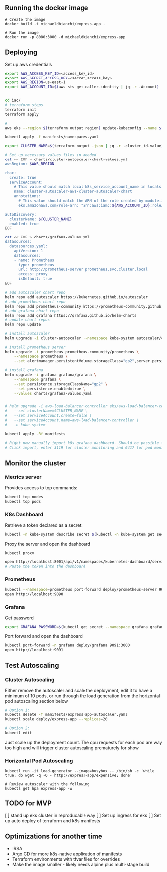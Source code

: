 ## Running the docker image

```
# Create the image
docker build -t michaeldbianchi/express-app .

# Run the image
docker run -p 8080:3000 -d michaeldbianchi/express-app
```

## Deploying

Set up aws credentials

```sh
export AWS_ACCESS_KEY_ID=<access_key_id>
export AWS_SECRET_ACCESS_KEY=<secret_access_key>
export AWS_REGION=us-east-1
export AWS_ACCOUNT_ID=$(aws sts get-caller-identity | jq -r .Account)


cd iac/
# terraform steps
terraform init
terraform apply

#
aws eks --region $(terraform output region) update-kubeconfig --name $(terraform output cluster_id)

kubectl apply -f manifests/namespaces.yaml

export CLUSTER_NAME=$(terraform output -json | jq -r .cluster_id.value)

# Set up necessary values files in needed
cat << EOF > charts/cluster-autoscaler-chart-values.yml
awsRegion: $AWS_REGION

rbac:
  create: true
  serviceAccount:
    # This value should match local.k8s_service_account_name in locals.tf
    name: cluster-autoscaler-aws-cluster-autoscaler-chart
    annotations:
      # This value should match the ARN of the role created by module.iam_assumable_role_admin in irsa.tf
      eks.amazonaws.com/role-arn: "arn:aws:iam::${AWS_ACCOUNT_ID}:role/cluster-autoscaler"

autoDiscovery:
  clusterName: ${CLUSTER_NAME}
  enabled: true
EOF

cat << EOF > charts/grafana-values.yml
datasources:
  datasources.yaml:
    apiVersion: 1
    datasources:
    - name: Prometheus
      type: prometheus
      url: http://prometheus-server.prometheus.svc.cluster.local
      access: proxy
      isDefault: true
EOF

# add autoscaler chart repo
helm repo add autoscaler https://kubernetes.github.io/autoscaler
# add prometheus chart repo
helm repo add prometheus-community https://prometheus-community.github.io/helm-charts
# add grafana chart repo
helm repo add grafana https://grafana.github.io/helm-charts
# update chart repos
helm repo update

# install autoscaler
helm upgrade -i cluster-autoscaler --namespace kube-system autoscaler/cluster-autoscaler-chart --values=charts/cluster-autoscaler-values.yaml

# install prometheus server
helm upgrade -i prometheus prometheus-community/prometheus \
    --namespace prometheus \
    --set alertmanager.persistentVolume.storageClass="gp2",server.persistentVolume.storageClass="gp2"

# install grafana
helm upgrade -i grafana grafana/grafana \
    --namespace grafana \
    --set persistence.storageClassName="gp2" \
    --set persistence.enabled=true \
    --values charts/grafana-values.yaml


# helm upgrade -i aws-load-balancer-controller eks/aws-load-balancer-controller \
#   --set clusterName=$CLUSTER_NAME \
#   --set serviceAccount.create=false \
#   --set serviceAccount.name=aws-load-balancer-controller \
#   -n kube-system

kubectl apply -Rf manifests

# Right now manually import k8s grafana dashboard. Should be possible from configMap
# Click import, enter 3119 for cluster monitoring and 6417 for pod monitoring
```

## Monitor the cluster
### Metrics server
Provides access to top commands:
```sh
kubectl top nodes
kubectl top pods
```

### K8s Dashboard

Retrieve a token declared as a secret:
```sh
kubectl -n kube-system describe secret $(kubectl -n kube-system get secret | grep eks-admin | awk '{print $1}')
```

Proxy the server and open the dashboard
```sh
kubectl proxy

open http://localhost:8001/api/v1/namespaces/kubernetes-dashboard/services/https:kubernetes-dashboard:/proxy/#/overview?namespace=default
# Paste the token into the dashboard
```

### Prometheus

```sh
kubectl --namespace=prometheus port-forward deploy/prometheus-server 9090
open http://localhost:9090
```

### Grafana
Get password
```sh
export GRAFANA_PASSWORD=$(kubectl get secret --namespace grafana grafana -o jsonpath="{.data.admin-password}" | base64 --decode ; echo)
```

Port forward and open the dashboard
```sh
kubectl port-forward -n grafana deploy/grafana 9091:3000
open http://localhost:9091
```

## Test Autoscaling
### Cluster Autoscaling
Either remove the autoscaler and scale the deployment, edit it to have a minimum of 10 pods, or run through the load generation from the horizontal pod autoscaling section below
```sh
# Option 1:
kubectl delete -f manifests/express-app-autoscaler.yaml
kubectl scale deploy/express-app --replicas=20

# Option 2:
kubectl edit 
```

Just scale up the deployment count. The cpu requests for each pod are way too high and will trigger cluster autoscaling prematurely for show

### Horizontal Pod Autoscaling
```
kubectl run -it load-generator --image=busybox -- /bin/sh -c 'while true; do wget -q -O - http://express-app/expensive; done'

# Review autoscaler with the following
kubectl get hpa express-app -w
```


## TODO for MVP
[ ] stand up eks cluster in reproducable way
[ ] Set up ingress for eks
[ ] Set up auto deploy of terraform and k8s manifests

## Optimizations for another time
- IRSA
- Argo CD for more k8s-native application of manifests
- Terraform environments with tfvar files for overrides
- Make the image smaller - likely needs alpine plus multi-stage build